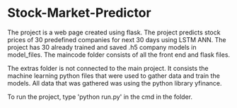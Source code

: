 # Stock-Market-Predictor
The project is a web page created using flask.
The project predicts stock prices of 30 predefined companies for next 30 days using LSTM ANN.
The project has 30 already trained and saved .h5 company models in model_files.
The maincode folder consists of all the front end and flask files.

The extras folder is not connected to the main project. It consists the machine learning python files that were used to gather data and train the models.
All data that was gathered was using the python library yfinance.


To run the project, type 'python run.py' in the cmd in the folder.
